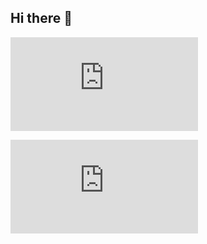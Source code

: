 ## Hi there 👋

  [![My languages](https://github-stats-evirunurm.vercel.app/api/languages.js?username=ArtemiyPank)](https://github.com/evirunurm/github-stats)

  ![My Stats](https://github-stats-evirunurm.vercel.app/api/stats.js?username=ArtemiyPank)
<!--
**ArtemiyPank/ArtemiyPank** is a ✨ _special_ ✨ repository because its `README.md` (this file) appears on your GitHub profile.

Here are some ideas to get you started:

- 🔭 I’m currently working on ...
- 🌱 I’m currently learning ...
- 👯 I’m looking to collaborate on ...
- 🤔 I’m looking for help with ...
- 💬 Ask me about ...
- 📫 How to reach me: ...
- 😄 Pronouns: ...
- ⚡ Fun fact: ...
-->
